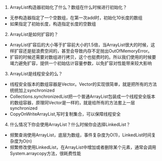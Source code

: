 1. ArrayList构造器初始化了什么？数组在什么时候进行初始化？
- 无参构造器指定了一个空数组，在第一次add时，初始化10长度的数组
- 如果指定了初始长度，构造指定长度的空数组

2. ArrayList是如何扩容的？
- ArrayList扩容后的大小等于扩容前大小的1.5倍，当ArrayList很大的时候，这样扩容还是挺浪费空间的，甚至会导致内存不足抛出OutOfMemoryError。
- 扩容的时候还需要对数组进行拷贝，这个也挺费时的。所以我们使用的时候要竭力避免扩容，提供一个初始估计容量参数，以免扩容对性能带来较大影响

3. ArrayList是线程安全的么？

- 线程安全版本的数组容器是Vector。Vector的实现很简单，就是把所有的方法统统加上synchronized
- Collections.synchronizedList把一个普通ArrayList包装成一个线程安全版本的数组容器，原理同Vector是一样的，就是给所有的方法套上一层synchronized
- CopyOnWriteArrayList,写时复制集合，可以保障线程安全

4. 什么情况下你会使用ArrayList？什么时候你会选择LinkedList？
- 频繁查询使用ArrayList，底层为数组，事件复杂度为O(1)，LinkedList时间复杂度为O(n)
- 频繁修改使用LinkedList，在ArrayList中增加或者删除某个元素，通常会调用System.arraycopy方法，很耗费性能